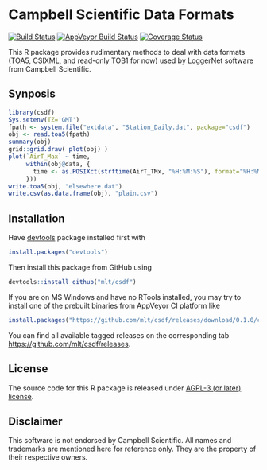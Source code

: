 # Campbell Scientific Data Formats
[![Build Status](https://travis-ci.org/mlt/csdf.svg?branch=master)](https://travis-ci.org/mlt/csdf)
[![AppVeyor Build Status](https://ci.appveyor.com/api/projects/status/github/mlt/csdf?branch=master&svg=true)](https://ci.appveyor.com/project/mlt/csdf)
[![Coverage Status](https://codecov.io/github/mlt/csdf/coverage.svg?branch=master)](https://codecov.io/github/mlt/csdf?branch=master)

This R package provides rudimentary methods to deal with data formats (TOA5, CSIXML, and
read-only TOB1 for now) used by LoggerNet software from Campbell Scientific.

## Synposis

```r
library(csdf)
Sys.setenv(TZ='GMT')
fpath <- system.file("extdata", "Station_Daily.dat", package="csdf")
obj <- read.toa5(fpath)
summary(obj)
grid::grid.draw( plot(obj) )
plot(`AirT_Max` ~ time,
     within(obj@data, {
       time <- as.POSIXct(strftime(AirT_TMx, "%H:%M:%S"), format="%H:%M:%S")
     }))
write.toa5(obj, "elsewhere.dat")
write.csv(as.data.frame(obj), "plain.csv")
```

## Installation
Have [devtools](https://github.com/hadley/devtools) package installed first with
```r
install.packages("devtools")
```
Then install this package from GitHub using
```r
devtools::install_github("mlt/csdf")
```
If you are on MS Windows and have no RTools installed, you may try to install one of the prebuilt binaries from AppVeyor CI platform like
```r
install.packages("https://github.com/mlt/csdf/releases/download/0.1.0/csdf_0.1.0.zip", repos=NULL)
```
You can find all available tagged releases on the corresponding tab https://github.com/mlt/csdf/releases.

## License
The source code for this R package is released under [AGPL-3 (or later) license](https://www.gnu.org/licenses/agpl-3.0.en.html).

## Disclaimer
This software is not endorsed by Campbell Scientific. All names and trademarks
are mentioned here for reference only. They are the property of their respective owners.
